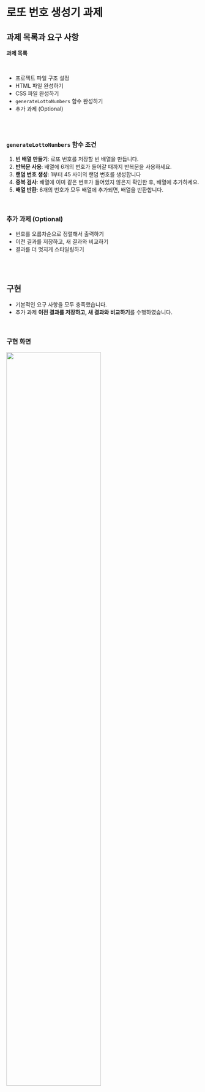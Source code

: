 # 로또 번호 생성기 과제 
## 과제 목록과 요구 사항

**과제 목록**

<br>

* 프로젝트 파일 구조 설정
* HTML 파일 완성하기
* CSS 파일 완성하기
* `generateLottoNumbers` 함수 완성하기
* 추가 과제 (Optional)

<br><br>

### `generateLottoNumbers` 함수 조건
1. **빈 배열 만들기**: 로또 번호를 저장할 빈 배열을 만듭니다.
2. **반복문 사용**: 배열에 6개의 번호가 들어갈 때까지 반복문을 사용하세요.
3. **랜덤 번호 생성**: 1부터 45 사이의 랜덤 번호를 생성합니다
4. **중복 검사**: 배열에 이미 같은 번호가 들어있지 않은지 확인한 후, 배열에 추가하세요.
5. **배열 반환**: 6개의 번호가 모두 배열에 추가되면, 배열을 반환합니다.

<br>

### 추가 과제 (Optional)
* 번호를 오름차순으로 정렬해서 출력하기
* 이전 결과를 저장하고, 새 결과와 비교하기
* 결과를 더 멋지게 스타일링하기

<br><br>

## 구현
* 기본적인 요구 사항을 모두 충족했습니다.
* 추가 과제 **이전 결과를 저장하고, 새 결과와 비교하기**를 수행하였습니다.

<br>

### 구현 화면
<img src='https://github.com/user-attachments/assets/3f1ace07-409a-462b-b42f-43ff55318e80' width='70%' height='70%'>
